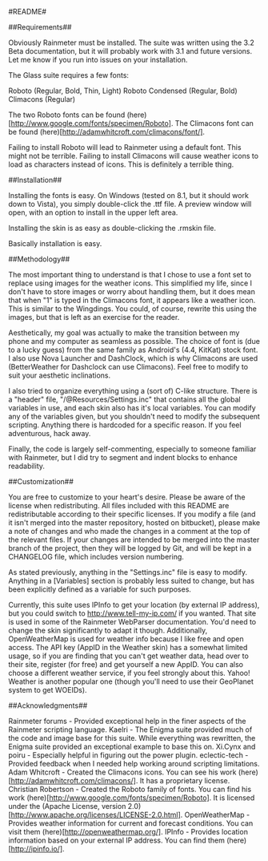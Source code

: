 #README#

##Requirements##

Obviously Rainmeter must be installed. The suite was written using the 3.2 Beta documentation, but it will probably work with 3.1 and future versions. Let me know if you run into issues on your installation.

The Glass suite requires a few fonts:

Roboto (Regular, Bold, Thin, Light)
Roboto Condensed (Regular, Bold)
Climacons (Regular)

The two Roboto fonts can be found (here)[http://www.google.com/fonts/specimen/Roboto].
The Climacons font can be found (here)[http://adamwhitcroft.com/climacons/font/].

Failing to install Roboto will lead to Rainmeter using a default font. This might not be terrible. Failing to install Climacons will cause weather icons to load as characters instead of icons. This is definitely a terrible thing.

##Installation##

Installing the fonts is easy. On Windows (tested on 8.1, but it should work down to Vista), you simply double-click the .ttf file. A preview window will open, with an option to install in the upper left area.

Installing the skin is as easy as double-clicking the .rmskin file.

Basically installation is easy.

##Methodology##

The most important thing to understand is that I chose to use a font set to replace using images for the weather icons. This simplified my life, since I don't have to store images or worry about handling them, but it does mean that when "1" is typed in the Climacons font, it appears like a weather icon. This is similar to the Wingdings. You could, of course, rewrite this using the images, but that is left as an exercise for the reader.

Aesthetically, my goal was actually to make the transition between my phone and my computer as seamless as possible. The choice of font is (due to a lucky guess) from the same family as Android's (4.4, KitKat) stock font. I also use Nova Launcher and DashClock, which is why Climacons are used (BetterWeather for Dashclock can use Climacons). Feel free to modify to suit your aesthetic inclinations.

I also tried to organize everything using a (sort of) C-like structure. There is a "header" file, "/@Resources/Settings.inc" that contains all the global variables in use, and each skin also has it's local variables. You can modify any of the variables given, but you shouldn't need to modify the subsequent scripting. Anything there is hardcoded for a specific reason. If you feel adventurous, hack away.

Finally, the code is largely self-commenting, especially to someone familiar with Rainmeter, but I did try to segment and indent blocks to enhance readability.

##Customization##

You are free to customize to your heart's desire. Please be aware of the license when redistributing. All files included with this README are redistributable according to their specific licenses. If you modify a file (and it isn't merged into the master repository, hosted on bitbucket), please make a note of changes and who made the changes in a comment at the top of the relevant files. If your changes are intended to be merged into the master branch of the project, then they will be logged by Git, and will be kept in a CHANGELOG file, which includes version numbering.

As stated previously, anything in the "Settings.inc" file is easy to modify. Anything in a [Variables] section is probably less suited to change, but has been explicitly defined as a variable for such purposes.

Currently, this suite uses IPInfo to get your location (by external IP address), but you could switch to http://www.tell-my-ip.com/ if you wanted. That site is used in some of the Rainmeter WebParser documentation. You'd need to change the skin significantly to adapt it though. Additionally, OpenWeatherMap is used for weather info because I like free and open access. The API key (AppID in the Weather skin) has a somewhat limited usage, so if you are finding that you can't get weather data, head over to their site, register (for free) and get yourself a new AppID. You can also choose a different weather service, if you feel strongly about this. Yahoo! Weather is another popular one (though you'll need to use their GeoPlanet system to get WOEIDs).

##Acknowledgments##

Rainmeter forums - Provided exceptional help in the finer aspects of the Rainmeter scripting language.
Kaelri - The Enigma suite provided much of the code and image base for this suite. While everything was rewritten, the Enigma suite provided an exceptional example to base this on.
Xi.Cynx and poiru - Especially helpful in figuring out the power plugin.
eclectic-tech - Provided feedback when I needed help working around scripting limitations.
Adam Whitcroft - Created the Climacons icons. You can see his work (here)[http://adamwhitcroft.com/climacons/]. It has a proprietary license.
Christian Robertson - Created the Roboto family of fonts. You can find his work (here)[http://www.google.com/fonts/specimen/Roboto]. It is licensed under the (Apache License, version 2.0)[http://www.apache.org/licenses/LICENSE-2.0.html].
OpenWeatherMap - Provides weather information for current and forecast conditions. You can visit them (here)[http://openweathermap.org/].
IPInfo - Provides location information based on your external IP address. You can find them (here)[http://ipinfo.io/].